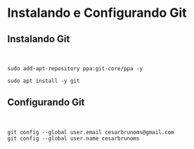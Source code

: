<h1>Instalando e Configurando Git</h1>

<h2>Instalando Git</h2> <br>

```shell
sudo add-apt-repository ppa:git-core/ppa -y

```  

```shell
sudo apt install -y git

```  


<h2>Configurando Git</h2> <br>

```shell
git config --global user.email cesarbrunoms@gmail.com
git config --global user.name cesarbrunoms

```  

